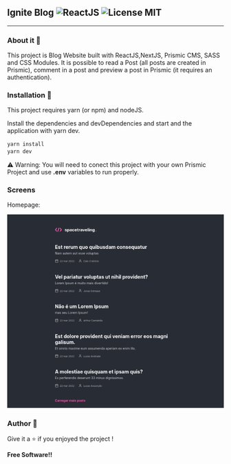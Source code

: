 ## Ignite Blog ![ReactJS](https://img.shields.io/badge/ReactJS-gray?style=flat&logo=react) ![License MIT](https://img.shields.io/badge/license-MIT-green?style=flat)

---
### About it :bookmark_tabs:

This project is Blog Website built with ReactJS,NextJS, Prismic CMS, SASS and CSS Modules. It is possible to read a Post (all posts are created in Prismic), comment in a post and preview a post in Prismic (it requires an authentication). 

### Installation :floppy_disk:

This project requires yarn (or npm) and nodeJS.

Install the dependencies and devDependencies and start and the application with yarn dev.

```sh
yarn install
yarn dev
```

⚠️ Warning: You will need to conect this project with your own Prismic Project and use <strong>.env</strong> variables to run properly.

### Screens
Homepage: 

![Homepage Screenshot](public/README-Images/homepage.png)

### Author :rocket:

Give it a :star: if you enjoyed the project !

**Free Software!!**
